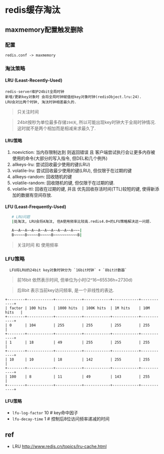 # redis缓存淘汰

## maxmemory配置触发删除

### 配置

    redis.conf -> maxmemory

### 淘汰策略

#### LRU (Least-Recently-Used)

    redis-server维护24bit全局时钟
    新增/更新key对象时 会将全局时钟赋值给key对象时钟(redisObject.lru:24).
    LRU会对比两个时钟, 淘汰时钟相差最久的.

> 只关注时间

> 24bit按秒为单位最多存储`194天`, 所以可能出现key时钟大于全局时钟情况. 这时就不是两个相加而是相减来求最久了.

#### LRU策略

1. noeviction: 当内存限制达到 则返回错误 且 客户端尝试执行会让更多内存被使用的命令(大部分的写入指令, 但DEL和几个例外)  
2. allkeys-lru: 尝试回收最少使用的键(LRU)
3. volatile-lru: 尝试回收最少使用的键(LRU), 但仅限于在过期的键
4. allkeys-random: 回收随机的键
5. volatile-random: 回收随机的键, 但仅限于在过期的键.  
6. volatile-ttl: 回收在过期的键, 并且 优先回收存活时间(TTL)较短的键, 使得新添加的数据有空间存放.  

#### LFU (Least-Frequently-Used)

```bash
   # LRU问题
   |处淘汰, LRU会将A淘汰, 但A使用频率比较高.redis4.0+的LFU策略解决这一问题.

   A~~A~~A~~A~~A~~A~~A~~A~~A~~A~~~|
   B~~~~~B~~~~~B~~~~~B~~~~~~~~~~~B|
```

> 关注时间 和 使用频率

### LFU策略

      LFU将LRU的24bit key对象时钟分为 `16bit时钟` + `8bit计数器`

> 前16bit 依然表示时间, 但单位为小时(2^16=65536h=2730d)

> 后8bit 表示当前key访问频率, 是一个非线性的表达.

```code
+--------+------------+------------+------------+------------+------------+
| factor | 100 hits   | 1000 hits  | 100K hits  | 1M hits    | 10M hits   |
+--------+------------+------------+------------+------------+------------+
| 0      | 104        | 255        | 255        | 255        | 255        |
+--------+------------+------------+------------+------------+------------+
| 1      | 18         | 49         | 255        | 255        | 255        |
+--------+------------+------------+------------+------------+------------+
| 10     | 10         | 18         | 142        | 255        | 255        |
+--------+------------+------------+------------+------------+------------+
| 100    | 8          | 11         | 49         | 143        | 255        |
+--------+------------+------------+------------+------------+------------+
```

#### LFU策略

- `lfu-log-factor` 10 # key命中因子
- `lfu-decay-time` 1  # 控制后8位访问频率递减的时间

## ref

- LRU <http://www.redis.cn/topics/lru-cache.html>
